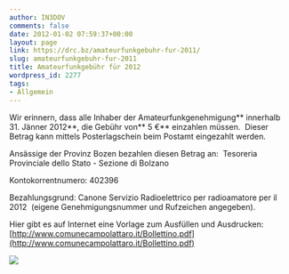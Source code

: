 ```yaml
---
author: IN3DOV
comments: false
date: 2012-01-02 07:59:37+00:00
layout: page
link: https://drc.bz/amateurfunkgebuhr-fur-2011/
slug: amateurfunkgebuhr-fur-2011
title: Amateurfunkgebühr für 2012
wordpress_id: 2277
tags:
- Allgemein
---
```


Wir erinnern, dass alle Inhaber der Amateurfunkgenehmigung** innerhalb 31. Jänner 2012**, die Gebühr von** 5 €** einzahlen müssen.  Dieser Betrag kann mittels Posterlagschein beim Postamt eingezahlt werden.

Ansässige der Provinz Bozen bezahlen diesen Betrag an:  Tesoreria Provinciale dello Stato - Sezione di Bolzano

Kontokorrentnumero: 402396

Bezahlungsgrund: Canone Servizio Radioelettrico per radioamatore per il 2012  (eigene Genehmigungsnummer und Rufzeichen angegeben).

Hier gibt es auf Internet eine Vorlage zum Ausfüllen und Ausdrucken: [http://www.comunecampolattaro.it/Bollettino.pdf](http://www.comunecampolattaro.it/Bollettino.pdf)

![](http://www.arialbino.it/public/bollettinoposta.gif)
